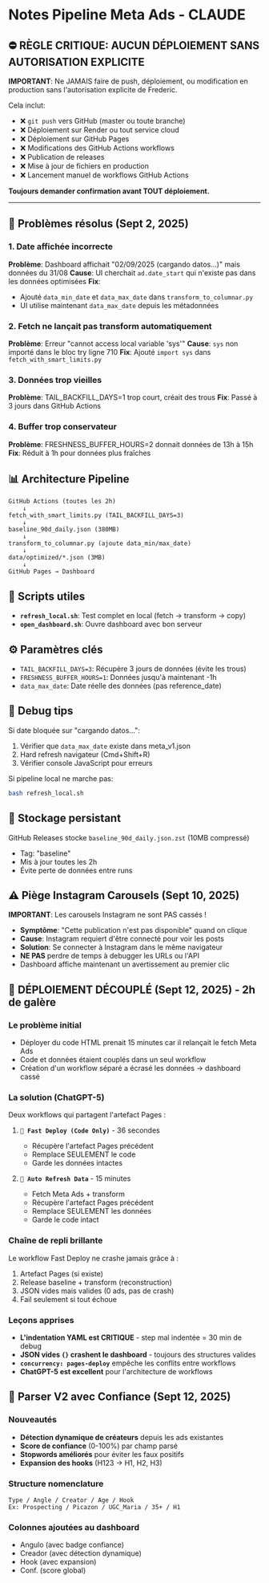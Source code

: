 # Notes Pipeline Meta Ads - CLAUDE

## ⛔ RÈGLE CRITIQUE: AUCUN DÉPLOIEMENT SANS AUTORISATION EXPLICITE

**IMPORTANT**: Ne JAMAIS faire de push, déploiement, ou modification en production sans l'autorisation explicite de Frederic.

Cela inclut:
- ❌ `git push` vers GitHub (master ou toute branche)
- ❌ Déploiement sur Render ou tout service cloud
- ❌ Déploiement sur GitHub Pages
- ❌ Modifications des GitHub Actions workflows
- ❌ Publication de releases
- ❌ Mise à jour de fichiers en production
- ❌ Lancement manuel de workflows GitHub Actions

**Toujours demander confirmation avant TOUT déploiement.**

---

## 🚨 Problèmes résolus (Sept 2, 2025)

### 1. Date affichée incorrecte
**Problème**: Dashboard affichait "02/09/2025 (cargando datos...)" mais données du 31/08
**Cause**: UI cherchait `ad.date_start` qui n'existe pas dans les données optimisées
**Fix**: 
- Ajouté `data_min_date` et `data_max_date` dans `transform_to_columnar.py`
- UI utilise maintenant `data_max_date` depuis les métadonnées

### 2. Fetch ne lançait pas transform automatiquement
**Problème**: Erreur "cannot access local variable 'sys'"
**Cause**: `sys` non importé dans le bloc try ligne 710
**Fix**: Ajouté `import sys` dans `fetch_with_smart_limits.py`

### 3. Données trop vieilles
**Problème**: TAIL_BACKFILL_DAYS=1 trop court, créait des trous
**Fix**: Passé à 3 jours dans GitHub Actions

### 4. Buffer trop conservateur  
**Problème**: FRESHNESS_BUFFER_HOURS=2 donnait données de 13h à 15h
**Fix**: Réduit à 1h pour données plus fraîches

## 📊 Architecture Pipeline

```
GitHub Actions (toutes les 2h)
    ↓
fetch_with_smart_limits.py (TAIL_BACKFILL_DAYS=3)
    ↓
baseline_90d_daily.json (380MB)
    ↓
transform_to_columnar.py (ajoute data_min/max_date)
    ↓
data/optimized/*.json (3MB)
    ↓
GitHub Pages → Dashboard
```

## 🔧 Scripts utiles

- **`refresh_local.sh`**: Test complet en local (fetch → transform → copy)
- **`open_dashboard.sh`**: Ouvre dashboard avec bon serveur

## ⚙️ Paramètres clés

- `TAIL_BACKFILL_DAYS=3`: Récupère 3 jours de données (évite les trous)
- `FRESHNESS_BUFFER_HOURS=1`: Données jusqu'à maintenant -1h
- `data_max_date`: Date réelle des données (pas reference_date)

## 🐛 Debug tips

Si date bloquée sur "cargando datos...":
1. Vérifier que `data_max_date` existe dans meta_v1.json
2. Hard refresh navigateur (Cmd+Shift+R)
3. Vérifier console JavaScript pour erreurs

Si pipeline local ne marche pas:
```bash
bash refresh_local.sh
```

## 💾 Stockage persistant

GitHub Releases stocke `baseline_90d_daily.json.zst` (10MB compressé)
- Tag: "baseline"
- Mis à jour toutes les 2h
- Évite perte de données entre runs

## ⚠️ Piège Instagram Carousels (Sept 10, 2025)

**IMPORTANT**: Les carousels Instagram ne sont PAS cassés !
- **Symptôme**: "Cette publication n'est pas disponible" quand on clique
- **Cause**: Instagram requiert d'être connecté pour voir les posts
- **Solution**: Se connecter à Instagram dans le même navigateur
- **NE PAS** perdre de temps à debugger les URLs ou l'API
- Dashboard affiche maintenant un avertissement au premier clic

## 🚀 DÉPLOIEMENT DÉCOUPLÉ (Sept 12, 2025) - 2h de galère

### Le problème initial
- Déployer du code HTML prenait 15 minutes car il relançait le fetch Meta Ads
- Code et données étaient couplés dans un seul workflow
- Création d'un workflow séparé a écrasé les données → dashboard cassé

### La solution (ChatGPT-5)
Deux workflows qui partagent l'artefact Pages :

1. **`🚀 Fast Deploy (Code Only)`** - 36 secondes
   - Récupère l'artefact Pages précédent
   - Remplace SEULEMENT le code
   - Garde les données intactes

2. **`🤖 Auto Refresh Data`** - 15 minutes
   - Fetch Meta Ads + transform
   - Récupère l'artefact Pages précédent  
   - Remplace SEULEMENT les données
   - Garde le code intact

### Chaîne de repli brillante
Le workflow Fast Deploy ne crashe jamais grâce à :
1. Artefact Pages (si existe)
2. Release baseline + transform (reconstruction)
3. JSON vides mais valides (0 ads, pas de crash)
4. Fail seulement si tout échoue

### Leçons apprises
- **L'indentation YAML est CRITIQUE** - step mal indentée = 30 min de debug
- **JSON vides `{}` crashent le dashboard** - toujours des structures valides
- **`concurrency: pages-deploy`** empêche les conflits entre workflows
- **ChatGPT-5 est excellent** pour l'architecture de workflows

## 🎯 Parser V2 avec Confiance (Sept 12, 2025)

### Nouveautés
- **Détection dynamique de créateurs** depuis les ads existantes
- **Score de confiance** (0-100%) par champ parsé
- **Stopwords améliorés** pour éviter les faux positifs
- **Expansion des hooks** (H123 → H1, H2, H3)

### Structure nomenclature
```
Type / Angle / Creator / Age / Hook
Ex: Prospecting / Picazon / UGC_Maria / 35+ / H1
```

### Colonnes ajoutées au dashboard
- Angulo (avec badge confiance)
- Creador (avec détection dynamique)
- Hook (avec expansion)
- Conf. (score global)